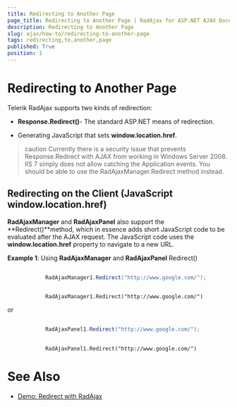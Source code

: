 ```yaml
---
title: Redirecting to Another Page
page_title: Redirecting to Another Page | RadAjax for ASP.NET AJAX Documentation
description: Redirecting to Another Page
slug: ajax/how-to/redirecting-to-another-page
tags: redirecting,to,another,page
published: True
position: 1
---
```


# Redirecting to Another Page



Telerik RadAjax supports two kinds of redirection:

* **Response.Redirect()**- The standard ASP.NET means of redirection.

* Generating JavaScript that sets **window.location.href**.

>caution Currently there is a security issue that prevents Response.Redirect with AJAX from working in Windows Server 2008. IIS 7 simply does not allow catching the Application events. You should be able to use the RadAjaxManager.Redirect method instead.
>


## Redirecting on the Client (JavaScript window.location.href)

**RadAjaxManager** and **RadAjaxPanel** also support the **Redirect()**method, which in essence adds short JavaScript code to be evaluated after the AJAX request. The JavaScript code uses the **window.location.href** property to navigate to a new URL.

**Example 1**: Using **RadAjaxManager** and **RadAjaxPanel** Redirect()



````C#
	
	        RadAjaxManager1.Redirect("http://www.google.com/");
	
````
````VB.NET
	        RadAjaxManager1.Redirect("http://www.google.com/")
````


or



````C#
	
	        RadAjaxPanel1.Redirect("http://www.google.com/");
	        
````
````VB.NET
	        RadAjaxPanel1.Redirect("http://www.google.com/")
````


# See Also

 * [Demo: Redirect with RadAjax](http://demos.telerik.com/aspnet-ajax/Ajax/Examples/Common/Redirect/DefaultCS.aspx)
